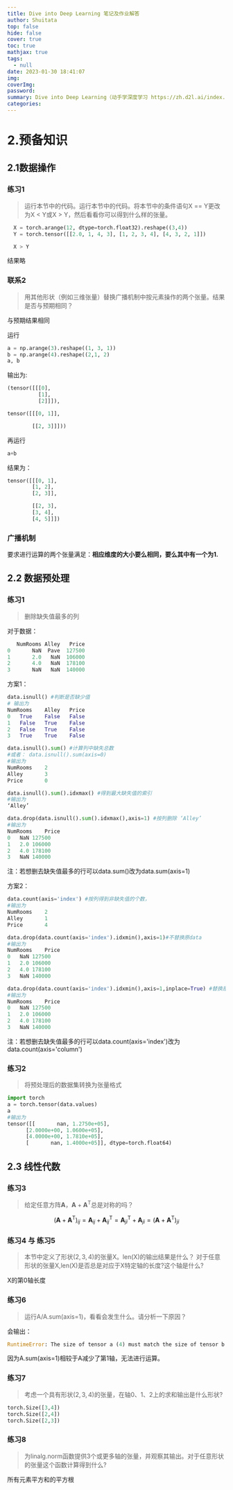 ```yaml
---
title: Dive into Deep Learning 笔记及作业解答
author: Shuitata
top: false
hide: false
cover: true
toc: true
mathjax: true
tags:
  - null
date: 2023-01-30 18:41:07
img:
coverImg:
password:
summary: Dive into Deep Learning（动手学深度学习 https://zh.d2l.ai/index.html）的课程笔记与部分练习解答
categories:
---
```

# 2.预备知识
## 2.1数据操作
### 练习1
> 运行本节中的代码。运行本节中的代码。将本节中的条件语句X == Y更改为X < Y或X >  Y，然后看看你可以得到什么样的张量。
```python
  X = torch.arange(12, dtype=torch.float32).reshape((3,4))
  Y = torch.tensor([[2.0, 1, 4, 3], [1, 2, 3, 4], [4, 3, 2, 1]])
```
```python
  X > Y
```
结果略

### 联系2
> 用其他形状（例如三维张量）替换广播机制中按元素操作的两个张量。结果是否与预期相同？

  与预期结果相同

  运行
  ```python
  a = np.arange(3).reshape((1, 3, 1))
  b = np.arange(4).reshape((2,1, 2)
  a, b
  ```
  输出为:
  ```python
  (tensor([[[0],
            [1],
            [2]]]),

  tensor([[[0, 1]],
  
          [[2, 3]]]))
  ```
  再运行
  ```python
  a+b
  ```
  结果为：
  ```python
  tensor([[[0, 1],
          [1, 2],
          [2, 3]],

          [[2, 3],
          [3, 4],
          [4, 5]]])
  ```
### 广播机制
要求进行运算的两个张量满足：**相应维度的大小要么相同，要么其中有一个为1.**

## 2.2 数据预处理
### 练习1
> 删除缺失值最多的列

对于数据：
```python
   NumRooms Alley   Price
0       NaN  Pave  127500
1       2.0   NaN  106000
2       4.0   NaN  178100
3       NaN   NaN  140000
```
方案1：
```python
data.isnull() #判断是否缺少值
# 输出为
NumRooms	Alley	Price
0	True	False	False
1	False	True	False
2	False	True	False
3	True	True	False

data.isnull().sum() #计算列中缺失总数
#或者： data.isnull().sum(axis=0)
#输出为
NumRooms    2
Alley       3
Price       0

data.isnull().sum().idxmax() #得到最大缺失值的索引
#输出为
‘Alley’

data.drop(data.isnull().sum().idxmax(),axis=1) #按列删除 ‘Alley’
#输出为
NumRooms	Price
0	NaN	127500
1	2.0	106000
2	4.0	178100
3	NaN	140000
```
注：若想删去缺失值最多的行可以data.sum()改为data.sum(axis=1)

方案2：
```python
data.count(axis='index') #按列得到非缺失值的个数，
#输出为
NumRooms    2
Alley       1
Price       4

data.drop(data.count(axis='index').idxmin(),axis=1)#不替换原data
#输出为
NumRooms	Price
0	NaN	127500
1	2.0	106000
2	4.0	178100
3	NaN	140000

data.drop(data.count(axis='index').idxmin(),axis=1,inplace=True) #替换原来的data
#输出为
NumRooms	Price
0	NaN	127500
1	2.0	106000
2	4.0	178100
3	NaN	140000
```
注：若想删去缺失值最多的行可以data.count(axis='index')改为data.count(axis='column')

### 练习2
> 将预处理后的数据集转换为张量格式
```python
import torch
a = torch.tensor(data.values)
a
#输出为
tensor([[       nan, 1.2750e+05],
      [2.0000e+00, 1.0600e+05],
      [4.0000e+00, 1.7810e+05],
      [       nan, 1.4000e+05]], dtype=torch.float64)
```

## 2.3 线性代数
### 练习3
> 给定任意方阵$\mathbf{A}$，$\mathbf{A}+\mathbf{A}^\text{T}$总是对称的吗？

$$ (\mathbf{A}+\mathbf{A}^\text{T})_{ij}=\mathbf{A}_{ij}+\mathbf{A}^\text{T}_{ij}=\mathbf{A}^\text{T}_{ji}+\mathbf{A}_{ji}=(\mathbf{A}+\mathbf{A}^\text{T})_{ji} $$
### 练习4 与 练习5
> 本节中定义了形状$(2,3,4)$的张量X。len(X)的输出结果是什么？
> 对于任意形状的张量X,len(X)是否总是对应于X特定轴的长度?这个轴是什么?

X的第0轴长度

### 练习6
> 运行A/A.sum(axis=1)，看看会发生什么。请分析一下原因？

会输出：
```python
RuntimeError: The size of tensor a (4) must match the size of tensor b (5) at non-singleton dimension 1
```
因为A.sum(axis=1)相较于A减少了第1轴，无法进行运算。

### 练习7
> 考虑一个具有形状$(2,3,4)$的张量，在轴0、1、2上的求和输出是什么形状?
```python
torch.Size([3,4])
torch.Size([2,4])
torch.Size([2,3])
```

### 练习8
> 为linalg.norm函数提供3个或更多轴的张量，并观察其输出。对于任意形状的张量这个函数计算得到什么?

所有元素平方和的平方根

